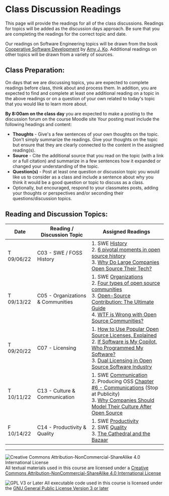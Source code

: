# Class Discussion Readings

This page will provide the readings for all of the class discussions.  Readings for topics will be added as the discussion days approach.  Be sure that you are completing the readings for the correct topic and date.

Our readings on Software Engineering topics will be drawn from the book [Cooperative Software Development](https://faculty.washington.edu/ajko/books/cooperative-software-development/) by [Amy J. Ko](https://faculty.washington.edu/ajko/). Additional readings on other topics will be drawn from a variety of sources.

## Class Preparation:

On days that we are discussing topics, you are expected to complete readings before class, think about and process them.  In addition, you are expected to find and complete at least one additional reading on a topic in the above readings or on a question of your own related to today's topic that you would like to learn more about.

**By 8:00am on the class day** you are expected to make a posting to the discussion forum on the course Moodle site  Your posting must include the following headings and content:
- **Thoughts** - Give's a few sentences of your own thoughts on the topic. Don't simply summarize the readings. Give your thoughts on the topic but ensure that they are clearly connected to the content in the assigned reading(s).
- **Source** - Cite the additional source that you read on the topic (with a link or a full citation) and summarize in a few sentences how it expanded or changed your understanding of the topic.
- **Question(s)** - Post at least one question or discussion topic you would like us to consider as a class and include a sentence about why you think it would be a good question or topic to discuss as a class.
- Optionally, but encouraged, respond to your classmates posts, adding your thoughts or perspectives and/or seconding their questions/discussion topics.

## Reading and Discussion Topics:

Date            | Reading / Discussion Topic              | Assigned Readings
----------------|-----------------------------------------|--------------------
T 09/06/22      | C03 - SWE / FOSS History                | 1. SWE [History](https://faculty.washington.edu/ajko/books/cooperative-software-development/history)<br> 2. [6 pivotal moments in open source history](https://opensource.com/article/18/2/pivotal-moments-history-open-source)<br> 3. [Why Do Large Companies Open Source Their Tech?](https://analyticsindiamag.com/why-do-large-companies-open-source-their-tech/)
T 09/13/22      | C05 - Organizations & Communities       | 1. SWE [Organizations](https://faculty.washington.edu/ajko/books/cooperative-software-development/organizations)<br>2. [Four types of open source communities](https://opensource.com/business/13/6/four-types-organizational-structures-within-open-source-communities)<br>3. [Open-Source Contribution: The Ultimate Guide](https://builtin.com/software-engineering-perspectives/open-source-contribution)<br>4. [WTF is Wrong with Open Source Communities?](https://blog.container-solutions.com/wtf-is-wrong-with-open-source-communities)
T 09/20/22	    | C07 - Licensing                         | 1. [How to Use Popular Open Source Licenses, Explained](https://www.capitalone.com/tech/open-source/open-source-licenses-explained-2021/)<br>2. [If Software is My Copilot, Who Programmed My Software?](https://sfconservancy.org/blog/2022/feb/03/github-copilot-copyleft-gpl/)<br>3. [Dual Licensing in Open Source Software Industry](https://aisel.aisnet.org/cgi/viewcontent.cgi?article=1354&context=sim)
T 10/11/22      | C13 - Culture & Communication           | 1. SWE [Communication](https://faculty.washington.edu/ajko/books/cooperative-software-development/communication)<br>2. Producing OSS [Chapter #6 - Communications](https://producingoss.com/en/producingoss.html#communications) (Stop at Publicity)<br>3. [Why Companies Should Model Their Culture After Open Source](https://www.forbes.com/sites/forbestechcouncil/2021/06/29/why-companies-should-model-their-culture-after-open-source)
F 10/14/22      | C14 - Productivity & Quality            | 1. SWE [Productivity](https://faculty.washington.edu/ajko/books/cooperative-software-development/productivity)<br>2. SWE [Quality](https://faculty.washington.edu/ajko/books/cooperative-software-development/quality)<br>3. [The Cathedral and the Bazaar](https://lms.dickinson.edu/mod/resource/view.php?id=1136133)

---

![Creative Commons Attribution-NonCommercial-ShareAlike 4.0 International License](https://i.creativecommons.org/l/by-nc-sa/4.0/88x31.png "Creative Commons Attribution-NonCommercial-ShareAlike 4.0 International License") All textual materials used in this course are licensed under a [Creative Commons Attribution-NonCommercial-ShareAlike 4.0 International License](http://creativecommons.org/licenses/by-nc-sa/4.0/)

![GPL V3 or Later](https://www.gnu.org/graphics/gplv3-or-later-sm.png "GPL V3 or later") All executable code used in this course is licensed under the [GNU General Public License Version 3 or later](https://www.gnu.org/licenses/gpl.txt)
